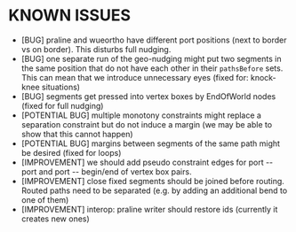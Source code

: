 KNOWN ISSUES
============

* [BUG] praline and wueortho have different port positions (next to border vs on border). This disturbs full nudging.
* [BUG] one separate run of the geo-nudging might put two segments in the same position that do not have each other in their `pathsBefore` sets. This can mean that we introduce unnecessary eyes (fixed for: knock-knee situations)
* [BUG] segments get pressed into vertex boxes by EndOfWorld nodes (fixed for full nudging)
* [POTENTIAL BUG] multiple monotony constraints might replace a separation constraint but do not induce a margin (we may be able to show that this cannot happen)
* [POTENTIAL BUG] margins between segments of the same path might be desired (fixed for loops)
* [IMPROVEMENT] we should add pseudo constraint edges for port -- port and port -- begin/end of vertex box pairs.
* [IMPROVEMENT] close fixed segments should be joined before routing. Routed paths need to be separated (e.g. by adding an additional bend to one of them)
* [IMPROVEMENT] interop: praline writer should restore ids (currently it creates new ones)
